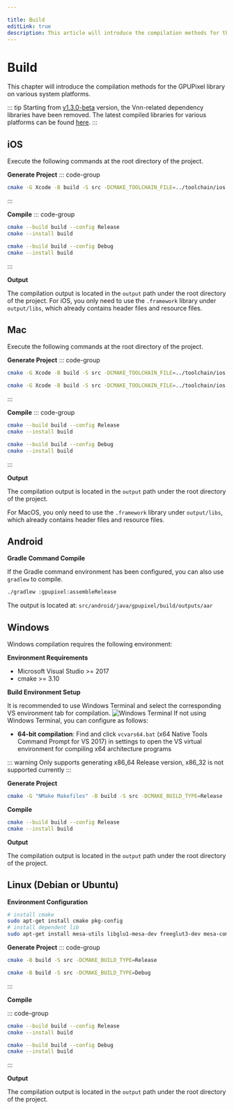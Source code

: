 ```yaml
---

title: Build
editLink: true
description: This article will introduce the compilation methods for the GPUPixel library on various system platforms.
---
```



# Build

This chapter will introduce the compilation methods for the GPUPixel library on various system platforms.

::: tip
Starting from [v1.3.0-beta](https://github.com/pixpark/gpupixel/releases/tag/v1.3.0-beta) version, the Vnn-related dependency libraries have been removed. The latest compiled libraries for various platforms can be found [here](https://github.com/pixpark/gpupixel/releases/latest).
:::

## iOS
Execute the following commands at the root directory of the project.

**Generate Project**
::: code-group
```bash [Arm64]
cmake -G Xcode -B build -S src -DCMAKE_TOOLCHAIN_FILE=../toolchain/ios.toolchain.cmake -DPLATFORM=OS64 -DCMAKE_BUILD_TYPE=Release
```
:::

**Compile**
::: code-group

```bash [Release]
cmake --build build --config Release
cmake --install build
```

```bash [Debug]
cmake --build build --config Debug
cmake --install build
```
:::

**Output**

The compilation output is located in the `output` path under the root directory of the project.
For iOS, you only need to use the `.framework` library under `output/libs`, which already contains header files and resource files.

## Mac
Execute the following commands at the root directory of the project.

**Generate Project**
::: code-group
```bash [Apple Silicon]
cmake -G Xcode -B build -S src -DCMAKE_TOOLCHAIN_FILE=../toolchain/ios.toolchain.cmake -DPLATFORM=MAC_ARM64 -DCMAKE_BUILD_TYPE=Release
```
```bash [Intel]
cmake -G Xcode -B build -S src -DCMAKE_TOOLCHAIN_FILE=../toolchain/ios.toolchain.cmake -DPLATFORM=MAC -DCMAKE_BUILD_TYPE=Debug
```
:::

**Compile**
::: code-group

```bash [Release]
cmake --build build --config Release
cmake --install build
```

```bash [Debug]
cmake --build build --config Debug
cmake --install build
```
:::

**Output**

The compilation output is located in the `output` path under the root directory of the project.
 
For MacOS, you only need to use the `.framework` library under `output/libs`, which already contains header files and resource files.

## Android

**Gradle Command Compile**

If the Gradle command environment has been configured, you can also use `gradlew` to compile.

```bash
./gradlew :gpupixel:assembleRelease
```

The output is located at: `src/android/java/gpupixel/build/outputs/aar`

## Windows

Windows compilation requires the following environment:

**Environment Requirements**
- Microsoft Visual Studio >= 2017
- cmake >= 3.10

**Build Environment Setup**

It is recommended to use Windows Terminal and select the corresponding VS environment tab for compilation.
![Windows Terminal](../../image/win-terminal.png)
If not using Windows Terminal, you can configure as follows:

- **64-bit compilation**: Find and click `vcvars64.bat` (x64 Native Tools Command Prompt for VS 2017) in settings to open the VS virtual environment for compiling x64 architecture programs

::: warning
Only supports generating x86_64 Release version, x86_32 is not supported currently
:::

**Generate Project**

```bash
cmake -G "NMake Makefiles" -B build -S src -DCMAKE_BUILD_TYPE=Release
```

**Compile**

```bash
cmake --build build --config Release
cmake --install build
```

**Output**

The compilation output is located in the `output` path under the root directory of the project.

## Linux (Debian or Ubuntu)

**Environment Configuration**

```bash
# install cmake 
sudo apt-get install cmake pkg-config
# install dependent lib
sudo apt-get install mesa-utils libglu1-mesa-dev freeglut3-dev mesa-common-dev libglfw3-dev
```

**Generate Project**
::: code-group

```bash [Release]
cmake -B build -S src -DCMAKE_BUILD_TYPE=Release
```

```bash [Debug]
cmake -B build -S src -DCMAKE_BUILD_TYPE=Debug
```
:::

**Compile**

::: code-group

```bash [Release]
cmake --build build --config Release
cmake --install build
```

```bash [Debug]
cmake --build build --config Debug
cmake --install build
```
:::


**Output**

The compilation output is located in the `output` path under the root directory of the project.